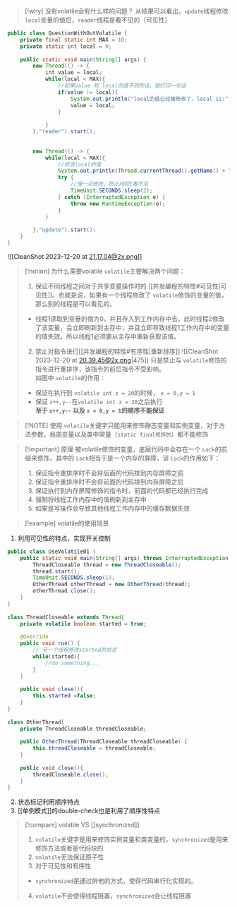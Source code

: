 
> [!why] 没有volatile会有什么样的问题？
> 从结果可以看出，`update`线程修改 `local`变量的值后，`reader`线程是看不见的（可见性）
```java
public class QuestionWithOutVolatile {  
	private final static int MAX = 10;  
	private static int local = 0;  
	  
	public static void main(String[] args) {  
		new Thread(() -> {  
			int value = local;  
			while(local < MAX){  
				//如果value 和 local的值不同的话，就打印一句话  
				if(value != local){  
					System.out.println("local的值已经被修改了，local is:" + local);  
					value = local;  
				}  
		  
			}  
		},"reader").start();  
		  
		  
		new Thread(() -> {  
			while(local < MAX){  
				//修改local的值  
				System.out.println(Thread.currentThread().getName() + "修改local的值：" + local++);  
				try {  
					//慢一点修改，防止线程1看不见  
					TimeUnit.SECONDS.sleep(2);  
				} catch (InterruptedException e) {  
					throw new RuntimeException(e);  
				}  
			}  
		  
		},"update").start();  
	}  
}
```

![[CleanShot 2023-12-20 at 21.17.04@2x.png]]


> [!notion] 为什么需要volatile
> `volatile`主要解决两个问题：
> 1. 保证不同线程之间对于共享变量操作时的 [[并发编程的特性#可见性|可见性]]。也就是说，如果有一个线程修改了 `volatile`修饰的变量的值，那么别的线程是可以看见的。
>	* 线程1读取到变量的值为0，并且存入到工作内存中去。此时线程2修改了该变量，会立即刷新到主存中，并且立即导致线程1工作内存中的变量的值失效。所以线程1必须要从主存中重新获取该值。
>	
> 2. 禁止对指令进行[[并发编程的特性#有序性|重新排序]]
> 	![[CleanShot 2023-12-20 at 20.39.45@2x.png|475]]
> 	只是禁止与 `volatile`修饰的指令进行重排序，该指令的前后指令不受影响。  
> 	如图中 `volatile`的作用：
> 	*  保证在执行到 `volatile int z = 20`的时候， `x = 0,y = 1`
> 	*  保证 `x++,y--`在`volatile int z = 20`之后执行  
> 	**至于 `x++,y--` 以及 `x = 0,y = 1`的顺序不能保证**


> [!NOTE] 使用
> `volatile`关键字只能用来修饰静态变量和实例变量，对于方法参数，局部变量以及类中常量（`static final修饰的`）都不能修饰


> [!important] 原理
> 被volatile修饰的变量，底层代码中会存在一个 `Lock`的前缀来修饰，其中的 `Lock`相当于是一个内存的屏障，该 `Lock`的作用如下：
> 1. 保证指令重排序时不会将后面的代码排到内存屏障之前
> 2. 保证指令重排序时不会将前面的代码排到内存屏障之后
> 3. 保证执行到内存屏障修饰的指令时，前面的代码都已经执行完成
> 4. 强制将线程工作内存中的值刷新到主存中
> 5. 如果是写操作会导致其他线程工作内存中的缓存数据失效


> [!example] volatile的使用场景
1. 利用可见性的特点，实现开关控制
```java
public class UseVolatile01 {  
	public static void main(String[] args) throws InterruptedException {  
		ThreadCloseable thread = new ThreadCloseable();  
		thread.start();  
		TimeUnit.SECONDS.sleep(1);  
		OtherThread otherThread = new OtherThread(thread);  
		otherThread.close();  
	}  
}  
  
class ThreadCloseable extends Thread{  
	private volatile boolean started = true;  
	  
	@Override  
	public void run() {  
	    // 另一个线程修改started的状态
		while(started){  
			//do something...  
		}  
	}  
	
	public void close(){  
		this.started =false;  
	}  
}  
	  
class OtherThread{  
	private ThreadCloseable threadCloseable;  
	  
	public OtherThread(ThreadCloseable threadCloseable) {  
		this.threadCloseable = threadCloseable;  
	}  
	  
	public void close(){  
		threadCloseable.close();  
	}  
}
```
2. 状态标记利用顺序特点
3. [[单例模式]]的double-check也是利用了顺序性特点


> [!compare] volatile VS [[synchronized]]
>1. `volatile`关键字是用来修饰实例变量和类变量的，`synchronized`是用来修饰方法或者是代码块的
>2. `volatile`无法保证原子性
>3. 对于可见性和有序性
>	* `synchronized`是通过排他的方式，使得代码串行化实现的。
>4. `volatile`不会使得线程阻塞，`synchronized`会让线程阻塞


